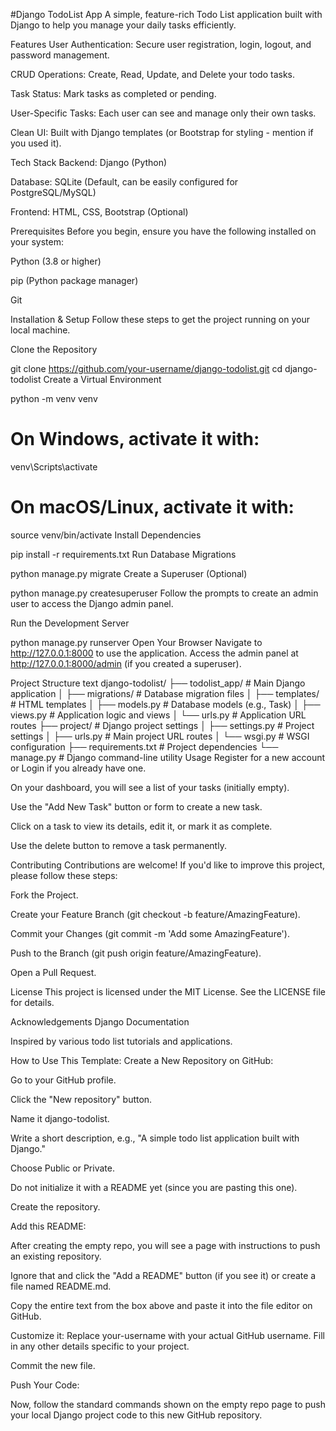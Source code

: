 #Django TodoList App
A simple, feature-rich Todo List application built with Django to help you manage your daily tasks efficiently.

Features
User Authentication: Secure user registration, login, logout, and password management.

CRUD Operations: Create, Read, Update, and Delete your todo tasks.

Task Status: Mark tasks as completed or pending.

User-Specific Tasks: Each user can see and manage only their own tasks.

Clean UI: Built with Django templates (or Bootstrap for styling - mention if you used it).

Tech Stack
Backend: Django (Python)

Database: SQLite (Default, can be easily configured for PostgreSQL/MySQL)

Frontend: HTML, CSS, Bootstrap (Optional)

Prerequisites
Before you begin, ensure you have the following installed on your system:

Python (3.8 or higher)

pip (Python package manager)

Git

Installation & Setup
Follow these steps to get the project running on your local machine.

Clone the Repository

git clone https://github.com/your-username/django-todolist.git
cd django-todolist
Create a Virtual Environment

python -m venv venv
# On Windows, activate it with:
venv\Scripts\activate
# On macOS/Linux, activate it with:
source venv/bin/activate
Install Dependencies


pip install -r requirements.txt
Run Database Migrations


python manage.py migrate
Create a Superuser (Optional)


python manage.py createsuperuser
Follow the prompts to create an admin user to access the Django admin panel.

Run the Development Server


python manage.py runserver
Open Your Browser
Navigate to http://127.0.0.1:8000 to use the application.
Access the admin panel at http://127.0.0.1:8000/admin (if you created a superuser).

Project Structure
text
django-todolist/
├── todolist_app/          # Main Django application
│   ├── migrations/        # Database migration files
│   ├── templates/         # HTML templates
│   ├── models.py          # Database models (e.g., Task)
│   ├── views.py           # Application logic and views
│   └── urls.py            # Application URL routes
├── project/               # Django project settings
│   ├── settings.py        # Project settings
│   ├── urls.py            # Main project URL routes
│   └── wsgi.py            # WSGI configuration
├── requirements.txt       # Project dependencies
└── manage.py              # Django command-line utility
Usage
Register for a new account or Login if you already have one.

On your dashboard, you will see a list of your tasks (initially empty).

Use the "Add New Task" button or form to create a new task.

Click on a task to view its details, edit it, or mark it as complete.

Use the delete button to remove a task permanently.

Contributing
Contributions are welcome! If you'd like to improve this project, please follow these steps:

Fork the Project.

Create your Feature Branch (git checkout -b feature/AmazingFeature).

Commit your Changes (git commit -m 'Add some AmazingFeature').

Push to the Branch (git push origin feature/AmazingFeature).

Open a Pull Request.

License
This project is licensed under the MIT License. See the LICENSE file for details.

Acknowledgements
Django Documentation

Inspired by various todo list tutorials and applications.

How to Use This Template:
Create a New Repository on GitHub:

Go to your GitHub profile.

Click the "New repository" button.

Name it django-todolist.

Write a short description, e.g., "A simple todo list application built with Django."

Choose Public or Private.

Do not initialize it with a README yet (since you are pasting this one).

Create the repository.

Add this README:

After creating the empty repo, you will see a page with instructions to push an existing repository.

Ignore that and click the "Add a README" button (if you see it) or create a file named README.md.

Copy the entire text from the box above and paste it into the file editor on GitHub.

Customize it: Replace your-username with your actual GitHub username. Fill in any other details specific to your project.

Commit the new file.

Push Your Code:

Now, follow the standard commands shown on the empty repo page to push your local Django project code to this new GitHub repository.